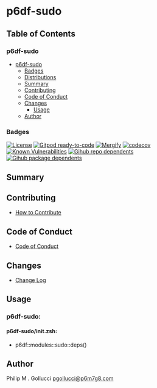 # p6df-sudo

## Table of Contents


### p6df-sudo
- [p6df-sudo](#p6df-sudo)
  - [Badges](#badges)
  - [Distributions](#distributions)
  - [Summary](#summary)
  - [Contributing](#contributing)
  - [Code of Conduct](#code-of-conduct)
  - [Changes](#changes)
    - [Usage](#usage)
  - [Author](#author)

### Badges

[![License](https://img.shields.io/badge/License-Apache%202.0-yellowgreen.svg)](https://opensource.org/licenses/Apache-2.0)
[![Gitpod ready-to-code](https://img.shields.io/badge/Gitpod-ready--to--code-blue?logo=gitpod)](https://gitpod.io/#https://github.com/p6m7g8/p6df-sudo)
[![Mergify](https://img.shields.io/endpoint.svg?url=https://gh.mergify.io/badges/p6m7g8/p6df-sudo/&style=flat)](https://mergify.io)
[![codecov](https://codecov.io/gh/p6m7g8/p6df-sudo/branch/master/graph/badge.svg?token=14Yj1fZbew)](https://codecov.io/gh/p6m7g8/p6df-sudo)
[![Known Vulnerabilities](https://snyk.io/test/github/p6m7g8/p6df-sudo/badge.svg?targetFile=package.json)](https://snyk.io/test/github/p6m7g8/p6df-sudo?targetFile=package.json)
[![Gihub repo dependents](https://badgen.net/github/dependents-repo/p6m7g8/p6df-sudo)](https://github.com/p6m7g8/p6df-sudo/network/dependents?dependent_type=REPOSITORY)
[![Gihub package dependents](https://badgen.net/github/dependents-pkg/p6m7g8/p6df-sudo)](https://github.com/p6m7g8/p6df-sudo/network/dependents?dependent_type=PACKAGE)

## Summary

## Contributing

- [How to Contribute](CONTRIBUTING.md)

## Code of Conduct

- [Code of Conduct](https://github.com/p6m7g8/.github/blob/master/CODE_OF_CONDUCT.md)

## Changes

- [Change Log](CHANGELOG.md)

## Usage

### p6df-sudo:

#### p6df-sudo/init.zsh:

- p6df::modules::sudo::deps()


## Author

Philip M . Gollucci <pgollucci@p6m7g8.com>
